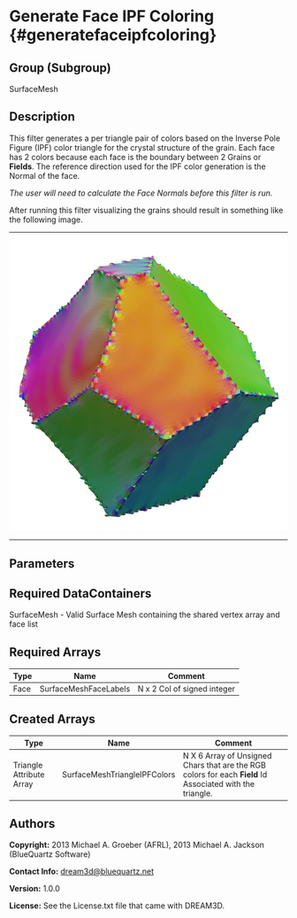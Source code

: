 Generate Face IPF Coloring {#generatefaceipfcoloring}
======================

## Group (Subgroup) ##
SurfaceMesh

## Description ##

This filter generates a per triangle pair of colors based on the Inverse Pole Figure (IPF) color triangle for the crystal structure of the grain. Each face has 2 colors because each face is the boundary between 2 Grains or **Fields**. The reference direction used for the IPF color generation is the Normal of the face.

_The user will need to calculate the Face Normals before this filter is run._

After running this filter visualizing the grains should result in something like the following image.

------------

![Example Output Data Generated with this filter.](GenerateFaceIPFColoring.png)

------------

## Parameters ##

## Required DataContainers ##
SurfaceMesh - Valid Surface Mesh containing the shared vertex array and face list


## Required Arrays ##
| Type | Name | Comment |
|------|------|---------|
| Face   | SurfaceMeshFaceLabels | N x 2 Col of signed integer |

## Created Arrays ##
| Type | Name | Comment |
|------|------|---------|
| Triangle Attribute Array | SurfaceMeshTriangleIPFColors | N X 6 Array of Unsigned Chars that are the RGB colors for each **Field** Id Associated with the triangle. |



## Authors ##

**Copyright:** 2013 Michael A. Groeber (AFRL), 2013 Michael A. Jackson (BlueQuartz Software)

**Contact Info:** dream3d@bluequartz.net

**Version:** 1.0.0

**License:**  See the License.txt file that came with DREAM3D.



